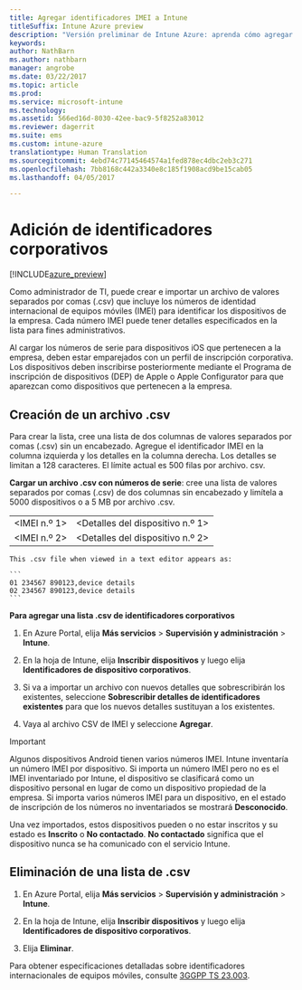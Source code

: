 ```yaml
---
title: Agregar identificadores IMEI a Intune
titleSuffix: Intune Azure preview
description: "Versión preliminar de Intune Azure: aprenda cómo agregar identificadores corporativos (números de IMEI) a Microsoft Intune. "
keywords: 
author: NathBarn
ms.author: nathbarn
manager: angrobe
ms.date: 03/22/2017
ms.topic: article
ms.prod: 
ms.service: microsoft-intune
ms.technology: 
ms.assetid: 566ed16d-8030-42ee-bac9-5f8252a83012
ms.reviewer: dagerrit
ms.suite: ems
ms.custom: intune-azure
translationtype: Human Translation
ms.sourcegitcommit: 4ebd74c77145464574a1fed878ec4dbc2eb3c271
ms.openlocfilehash: 7bb8168c442a3340e8c185f1908acd9be15cab05
ms.lasthandoff: 04/05/2017

---
```


# <a name="add-corporate-identifiers"></a>Adición de identificadores corporativos

[!INCLUDE[azure_preview](../includes/azure_preview.md)]

Como administrador de TI, puede crear e importar un archivo de valores separados por comas (.csv) que incluye los números de identidad internacional de equipos móviles (IMEI) para identificar los dispositivos de la empresa. Cada número IMEI puede tener detalles especificados en la lista para fines administrativos.

Al cargar los números de serie para dispositivos iOS que pertenecen a la empresa, deben estar emparejados con un perfil de inscripción corporativa. Los dispositivos deben inscribirse posteriormente mediante el Programa de inscripción de dispositivos (DEP) de Apple o Apple Configurator para que aparezcan como dispositivos que pertenecen a la empresa. 

## <a name="create-a-csv-file"></a>Creación de un archivo .csv
Para crear la lista, cree una lista de dos columnas de valores separados por comas (.csv) sin un encabezado. Agregue el identificador IMEI en la columna izquierda y los detalles en la columna derecha. Los detalles se limitan a 128 caracteres. El límite actual es 500 filas por archivo. csv.

**Cargar un archivo .csv con números de serie**: cree una lista de valores separados por comas (.csv) de dos columnas sin encabezado y limítela a 5000 dispositivos o a 5 MB por archivo .csv.

|||
|-|-|
|&lt;IMEI n.º 1&gt;|&lt;Detalles del dispositivo n.º 1&gt;|
|&lt;IMEI n.º 2&gt;|&lt;Detalles del dispositivo n.º 2&gt;|

    This .csv file when viewed in a text editor appears as:

    ```
    01 234567 890123,device details
    02 234567 890123,device details
    ```

**Para agregar una lista .csv de identificadores corporativos**

1. En Azure Portal, elija **Más servicios** > **Supervisión y administración** > **Intune**.

2. En la hoja de Intune, elija **Inscribir dispositivos** y luego elija **Identificadores de dispositivo corporativos**.

3. Si va a importar un archivo con nuevos detalles que sobrescribirán los existentes, seleccione **Sobrescribir detalles de identificadores existentes** para que los nuevos detalles sustituyan a los existentes.

4. Vaya al archivo CSV de IMEI y seleccione **Agregar**.

> [!IMPORTANT]
> Algunos dispositivos Android tienen varios números IMEI. Intune inventaría un número IMEI por dispositivo. Si importa un número IMEI pero no es el IMEI inventariado por Intune, el dispositivo se clasificará como un dispositivo personal en lugar de como un dispositivo propiedad de la empresa. Si importa varios números IMEI para un dispositivo, en el estado de inscripción de los números no inventariados se mostrará **Desconocido**.

Una vez importados, estos dispositivos pueden o no estar inscritos y su estado es **Inscrito** o **No contactado**. **No contactado** significa que el dispositivo nunca se ha comunicado con el servicio Intune.

## <a name="delete-a-csv-list"></a>Eliminación de una lista de .csv

1. En Azure Portal, elija **Más servicios** > **Supervisión y administración** > **Intune**.

2. En la hoja de Intune, elija **Inscribir dispositivos** y luego elija **Identificadores de dispositivo corporativos**.

3. Elija **Eliminar**.

Para obtener especificaciones detalladas sobre identificadores internacionales de equipos móviles, consulte [3GGPP TS 23.003](https://portal.3gpp.org/desktopmodules/Specifications/SpecificationDetails.aspx?specificationId=729).

